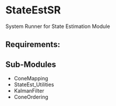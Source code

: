 # StateEstSR
System Runner for State Estimation Module

## Requirements:


## Sub-Modules
- ConeMapping
- StateEst_Utilities
- KalmanFilter
- ConeOrdering